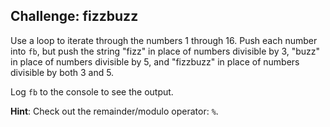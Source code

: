 ## Challenge: fizzbuzz

Use a loop to iterate through the numbers 1 through 16. Push each number into `fb`, but push the string "fizz" in place of numbers divisible by 3, "buzz" in place of numbers divisible by 5, and "fizzbuzz" in place of numbers divisible by both 3 and 5.

Log `fb` to the console to see the output.

**Hint**: Check out the remainder/modulo operator: `%`.